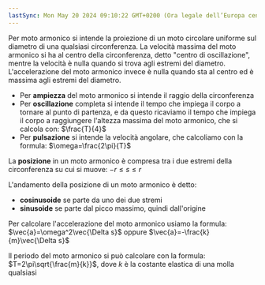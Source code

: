 ```yaml
---
lastSync: Mon May 20 2024 09:10:22 GMT+0200 (Ora legale dell’Europa centrale)
---
```

Per moto armonico si intende la proiezione di un moto circolare uniforme sul diametro di una qualsiasi circonferenza. La velocità massima del moto armonico si ha al centro della circonferenza, detto "centro di oscillazione", mentre la velocità è nulla quando si trova agli estremi del diametro. L'accelerazione del moto armonico invece è nulla quando sta al centro ed è massima agli estremi del diametro.

- Per **ampiezza** del moto armonico si intende il raggio della circonferenza
- Per **oscillazione** completa si intende il tempo che impiega il corpo a tornare al punto di  partenza, e da questo ricaviamo il tempo che impiega il corpo a raggiungere l'altezza massima del moto armonico, che si calcola con: $\frac{T}{4}$
- Per **pulsazione** si intende la velocità angolare, che calcoliamo con la formula:  $\omega=\frac{2\pi}{T}$

La **posizione** in un moto armonico è compresa tra i due estremi della circonferenza su cui si muove: $-r\le s \le r$

L'andamento della posizione di un moto armonico è detto: 
- **cosinusoide** se parte da uno dei due stremi
- **sinusoide** se parte dal picco massimo, quindi dall'origine 

Per calcolare l'accelerazione del moto armonico usiamo la formula:
$\vec{a}=\omega^2\vec{\Delta s}$ oppure $\vec{a}=-\frac{k}{m}\vec{\Delta s}$

Il periodo del moto armonico si può calcolare con la formula: $T=2\pi\sqrt{\frac{m}{k}}$, dove $k$
è la costante elastica di una molla qualsiasi 